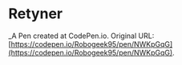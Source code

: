 # Retyner
 _A Pen created at CodePen.io. Original URL: [https://codepen.io/Robogeek95/pen/NWKpGqG](https://codepen.io/Robogeek95/pen/NWKpGqG).

 